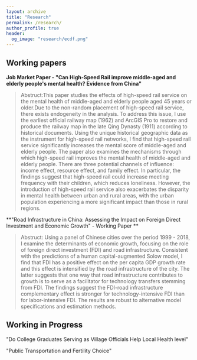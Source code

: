 ```yaml
---
layout: archive
title: "Research"
permalink: /research/
author_profile: true
header:
  og_image: "research/ecdf.png"
---
```


## Working papers

**Job Market Paper - "Can High-Speed Rail improve middle-aged and elderly people's mental health? Evidence from China"**

> Abstruct:This paper studies the effects of high-speed rail service on the mental health of middle-aged and elderly people aged 45 years or older.Due to the non-random placement of high-speed rail service, there exists endogeneity in the analysis. To address this issue, I use the earliest official railway map (1962) and ArcGIS Pro to restore and produce the railway map in the late Qing Dynasty (1911) according to historical documents. Using the unique historical geographic data as the instrument for high-speed rail networks, I find that high-speed rail service significantly increases the mental score of middle-aged and elderly people. The paper also examines the mechanisms through which high-speed rail improves the mental health of middle-aged and elderly people. There are three potential channels of influence: income effect, resource effect, and family effect. In particular, the findings suggest that high-speed rail could increase meeting frequency with their children, which reduces loneliness. However, the introduction of high-speed rail service also exacerbates the disparity in mental health between urban and rural areas, with the urban population experiencing a more significant impact than those in rural regions.

**"Road Infrastructure in China: Assessing the Impact on Foreign Direct Investment and Economic Growth" - Working Paper **

> Abstruct: Using a panel of Chinese cities over the period 1999 - 2018, I examine the determinants of economic growth, focusing on the role of foreign direct investment (FDI) and road infrastructure. Consistent with the predictions of a human capital-augmented Solow model, I find that FDI has a positive effect on the per capita GDP growth rate and this effect is intensified by the road infrastructure of the city. The latter suggests that one way that road infrastructure contributes to growth is to serve as a facilitator for technology transfers stemming from FDI. The findings suggest the FDI-road infrastructure complementary effect is stronger for technology-intensive FDI than for labor-intensive FDI. The results are robust to alternative model specifications and estimation methods.

## Working in Progress

"Do College Graduates Serving as Village Officials Help Local Health level"

"Public Transportation and Fertility Choice"